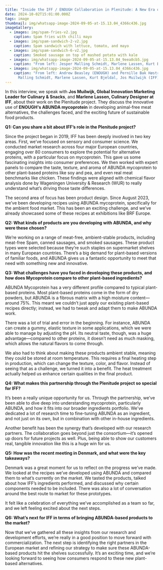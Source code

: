 ```yaml
---
title: "Inside the IFF / ENOUGH Collaboration in Plenitude: A New Era of Meat Analogs"
date: 2024-10-02T15:01:00.000Z
tags: image
thumbnail: img/whatsapp-image-2024-09-05-at-15.13.04_4366c436.jpg
imageGallery:
  - images: img/spam-fries-v2.jpg
    caption: Spam fries with chilli mayo
  - images: img/spam-sandwich-2-v2.jpg
    caption: Spam sandwich with lettuce, tomato, and mayo
  - images: img/spam-sandwich-6-v2.jpg
    caption: Smoked sausage on top of mashed potato with kale
  - images: img/whatsapp-image-2024-09-05-at-15.13.04_9eea8cb5.jpg
    caption: "From left: Jesper Malling Schmidt, Marlene Lassen, Kurt Bjeldal (IFF)"
  - images: img/whatsapp-image-2024-09-05-at-15.13.04_4366c436.jpg
    caption: "From left: Andrew Beasley (ENOUGH) and Pernille Bak Høstrup, Jesper
      Malling Schmidt, Marlene Lassen, Kurt Bjeldal, Jos Muilwijk (IFF)"
---
```

In this interview, we speak with **Jos Muilwijk, Global Innovation Marketing Leader for Culinary & Snacks**, and **Marlene Lassen, Culinary Designer at IFF**, about their work on the Plenitude project. They discuss the innovative use of **ENOUGH's ABUNDA mycoprotein** in developing animal-free meat alternatives, the challenges faced, and the exciting future of sustainable food products.

**Q1: Can you share a bit about IFF’s role in the Plenitude project?**

Since the project began in 2019, IFF has been deeply involved in two key areas. First, we’ve focused on sensory and consumer science. We conducted market research across four major European countries, engaging over 80 consumers to explore the potential for alternative proteins, with a particular focus on mycoprotein. This gave us some fascinating insights into consumer preferences. We then worked with expert panels to compare the taste, texture, and aroma of ABUNDA mycoprotein to other plant-based proteins like soy and pea, and even real meat benchmarks like chicken. These findings were aligned with chemical flavor analysis done by Wageningen University & Research (WUR) to really understand what’s driving those taste differences.

The second area of focus has been product design. Since August 2023, we’ve been developing recipes using ABUNDA mycoprotein, specifically for the ambient food market. This has been an exciting challenge, and we’ve already showcased some of these recipes at exhibitions like BRF Europe.

**Q2: What kinds of products are you developing with ABUNDA, and why were these chosen?**

We’re working on a range of meat-free, ambient-stable products, including meat-free Spam, canned sausages, and smoked sausages. These product types were selected because they’re such staples on supermarket shelves in many European countries. There’s a big demand for plant-based versions of familiar foods, and ABUNDA gives us a fantastic opportunity to meet that need with something new and innovative.

**Q3: What challenges have you faced in developing these products, and how does Mycoprotein compare to other plant-based ingredients?**

ABUNDA Mycoprotein has a very different profile compared to typical plant-based proteins. Most plant-based proteins come in the form of dry powders, but ABUNDA is a fibrous matrix with a high moisture content—around 75%. This meant we couldn’t just apply our existing plant-based recipes directly; instead, we had to tweak and adapt them to make ABUNDA work.

There was a lot of trial and error in the beginning. For instance, ABUNDA can create a gummy, elastic texture in some applications, which we were able to manage by adjusting the pH. Its neutral taste, though, was a huge advantage—compared to other proteins, it doesn’t need as much masking, which allows the natural flavors to come through.

We also had to think about making these products ambient stable, meaning they could be stored at room temperature. This requires a final heating step in production, which can change the texture, color, and flavor. Instead of seeing that as a challenge, we turned it into a benefit. The heat treatment actually helped us enhance certain qualities in the final product.

**Q4: What makes this partnership through the Plenitude project so special for IFF?**

It’s been a really unique opportunity for us. Through the partnership, we’ve been able to dive deep into understanding mycoprotein, particularly ABUNDA, and how it fits into our broader ingredients portfolio. We’ve dedicated a lot of research time to fine-tuning ABUNDA as an ingredient, and not just on its own, but in combination with other in-house ingredients.

Another benefit has been the synergy that’s developed with our research partners. The collaboration goes beyond just the consortium—it’s opened up doors for future projects as well. Plus, being able to show our customers real, tangible innovation like this is a huge win for us.

**Q5: How was the recent meeting in Denmark, and what were the key takeaways?**

Denmark was a great moment for us to reflect on the progress we’ve made. We looked at the recipes we’ve developed using ABUNDA and compared them to what’s currently on the market. We tasted the products, talked about how IFF’s ingredients performed, and discussed why certain components needed to be included. There was also a lot of conversation around the best route to market for these prototypes.

It felt like a celebration of everything we’ve accomplished as a team so far, and we left feeling excited about the next steps.

**Q6: What’s next for IFF in terms of bringing ABUNDA-based products to the market?**

Now that we’ve gathered all these insights from our research and development efforts, we’re really in a good position to move forward with commercialization. The next step is identifying the right partners in the European market and refining our strategy to make sure these ABUNDA-based products hit the shelves successfully. It’s an exciting time, and we’re looking forward to seeing how consumers respond to these new plant-based alternatives.
